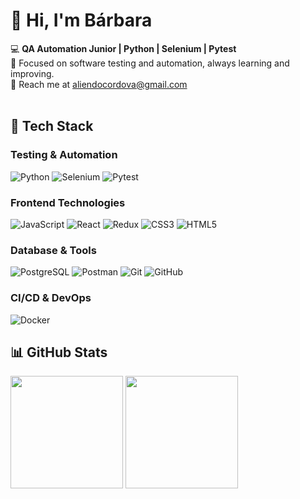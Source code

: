 # 👋 Hi, I'm Bárbara  
💻 **QA Automation Junior | Python | Selenium | Pytest**  
🎯 Focused on software testing and automation, always learning and improving.  
📩 Reach me at aliendocordova@gmail.com
<br>
<br>

## 🔧 Tech Stack

### Testing & Automation
![Python](https://img.shields.io/badge/Python-3776AB?style=for-the-badge&logo=python&logoColor=white)
![Selenium](https://img.shields.io/badge/Selenium-43B02A?style=for-the-badge&logo=selenium&logoColor=white)
![Pytest](https://img.shields.io/badge/Pytest-0A9EDC?style=for-the-badge&logo=pytest&logoColor=white)

### Frontend Technologies
![JavaScript](https://img.shields.io/badge/JavaScript-F7DF1E?style=for-the-badge&logo=javascript&logoColor=black)
![React](https://img.shields.io/badge/React-20232A?style=for-the-badge&logo=react&logoColor=61DAFB)
![Redux](https://img.shields.io/badge/Redux-764ABC?style=for-the-badge&logo=redux&logoColor=white)
![CSS3](https://img.shields.io/badge/CSS3-1572B6?style=for-the-badge&logo=css3&logoColor=white)
![HTML5](https://img.shields.io/badge/HTML5-E34F26?style=for-the-badge&logo=html5&logoColor=white)


### Database & Tools
![PostgreSQL](https://img.shields.io/badge/PostgreSQL-316192?style=for-the-badge&logo=postgresql&logoColor=white)
![Postman](https://img.shields.io/badge/Postman-FF6C37?style=for-the-badge&logo=postman&logoColor=white)
![Git](https://img.shields.io/badge/Git-F05032?style=for-the-badge&logo=git&logoColor=white)
![GitHub](https://img.shields.io/badge/GitHub-100000?style=for-the-badge&logo=github&logoColor=white)

### CI/CD & DevOps
![Docker](https://img.shields.io/badge/Docker-2496ED?style=for-the-badge&logo=docker&logoColor=white)



## 📊 GitHub Stats

<div align="left">
<img height="180em" src="https://github-readme-stats.vercel.app/api/top-langs/?username=cordovabarbara&layout=compact&langs_count=6&theme=radical" />
<img height="180em" src="https://github-readme-streak-stats.herokuapp.com?user=cordovabarbara&theme=tokyonight&card_width=400" />
</div>

